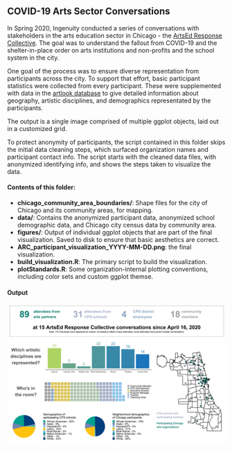 ## COVID-19 Arts Sector Conversations

In Spring 2020, Ingenuity conducted a series of conversations with stakeholders in the arts education sector in Chicago - the [ArtsEd Response Collective](https://www.ingenuity-inc.org/home/arc/). The goal was to understand the fallout from COVID-19 and the shelter-in-place order on arts institutions and non-profits and the school system in the city.

One goal of the process was to ensure diverse representation from participants across the city. To support that effort, basic participant statistics were collected from every participant. These were supplemented with data in the [artlook database](https://chicago.artlookmap.com) to give detailed information about geography, artistic disciplines, and demographics representated by the participants.

The output is a single image comprised of multiple ggplot objects, laid out in a customized grid.

To protect anonymity of participants, the script contained in this folder skips the initial data cleaning steps, which surfaced organization names and participant contact info. The script starts with the cleaned data files, with anonymized identifying info, and shows the steps taken to visualize the data.

#### Contents of this folder:
 + **chicago_community_area_boundaries/**: Shape files for the city of Chicago and its community areas, for mapping.
 + **data/**: Contains the anonymized participant data, anonymized school demographic data, and Chicago city census data by community area.
 + **figures/**: Output of individual ggplot objects that are part of the final visualization. Saved to disk to ensure that basic aesthetics are correct.
 + **ARC_participant_visualization_YYYY-MM-DD.png**: the final visualization.
 + **build_visualization.R**: The primary script to build the visualization.
 + **plotStandards.R**: Some organization-internal plotting conventions, including color sets and custom ggplot themse.
 
 #### Output
 
 ![Participants in the Spring 2020 Ingenuity ArtsEd Response Collective](ARC_participant_visualization_2020-05-28.png?raw=true)
